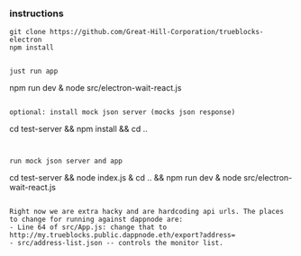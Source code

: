 ### instructions


```
git clone https://github.com/Great-Hill-Corporation/trueblocks-electron
npm install


just run app
```
npm run dev & node src/electron-wait-react.js
```

optional: install mock json server (mocks json response)

```
cd test-server && npm install && cd ..
```


run mock json server and app
```
cd test-server && node index.js & cd .. && npm run dev & node src/electron-wait-react.js
```

Right now we are extra hacky and are hardcoding api urls. The places to change for running against dappnode are:
- Line 64 of src/App.js: change that to http://my.trueblocks.public.dappnode.eth/export?address=
- src/address-list.json -- controls the monitor list.
